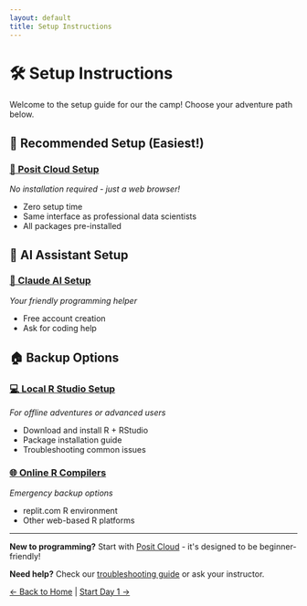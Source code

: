 ```yaml
---
layout: default
title: Setup Instructions
---
```


# 🛠️ Setup Instructions

Welcome to the setup guide for our the camp! Choose your adventure path below.

## 🌟 Recommended Setup (Easiest!)

### [🔮 Posit Cloud Setup](posit-cloud-setup.md)
*No installation required - just a web browser!*
- Zero setup time
- Same interface as professional data scientists
- All packages pre-installed

## 🤖 AI Assistant Setup

### [💬 Claude AI Setup](claude-setup.md)
*Your friendly programming helper*
- Free account creation
- Ask for coding help

## 🏠 Backup Options

### [💻 Local R Studio Setup](local-rstudio-setup.md)
*For offline adventures or advanced users*
- Download and install R + RStudio
- Package installation guide
- Troubleshooting common issues

### [🌐 Online R Compilers](online-alternatives.md)
*Emergency backup options*
- replit.com R environment
- Other web-based R platforms

---

**New to programming?** Start with [Posit Cloud](posit-cloud-setup.md) - it's designed to be beginner-friendly!

**Need help?** Check our [troubleshooting guide](../resources/troubleshooting.md) or ask your instructor.

[← Back to Home](../) | [Start Day 1 →](../day01/)